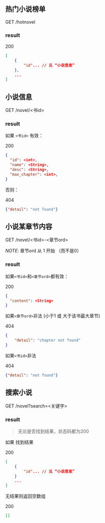 

## 热门小说榜单
GET
/hotnovel

### result

200

```JSON
[
    {
        "id"... // 见 “小说信息”
    },
    ...
]
```


## 小说信息
GET
/novel/<书id>

### result
如果 `<书id>` 有效：

200

```JSON
{
  "id": <int>,
  "name": <String>,
  "desc": <String>,
  "max_chapter": <int>,
}
```

否则：

404

```JSON
{"detail": "not found"}
```

## 小说某章节内容
GET
/novel/<书id>-<章节ord>

*NOTE*: 章节ord 从 1 开始 （而不是0）

### result
如果`<书id>`和`<章节ord>`都有效：

200

```JSON
{
  "content": <String>
}
```

如果`<章节ord>`非法 (小于1 或 大于该书最大章节)

404

```JSON
{
    "detail": "chapter not found"
}
```


如果`<书id>`非法

404

```JSON
{"detail": "not found"}
```

## 搜索小说
GET
/novel?search=<关键字>

### result

> 无论是否找到结果，状态码都为200

如果 找到结果

200

```JSON
[
    {
        "id"... // 见 “小说信息”
    }
    ...
]
```

无结果则返回空数组

200

```JSON
[]
```
